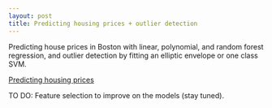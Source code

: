 ```yaml
---
layout: post
title: Predicting housing prices + outlier detection
---
```

Predicting house prices in Boston with linear, polynomial, and random forest regression, and outlier detection by fitting an elliptic envelope or one class SVM.

[Predicting housing prices](https://github.com/JoomiK/HousingPrices/blob/master/BostonHousing.ipynb)

TO DO: Feature selection to improve on the models (stay tuned).

